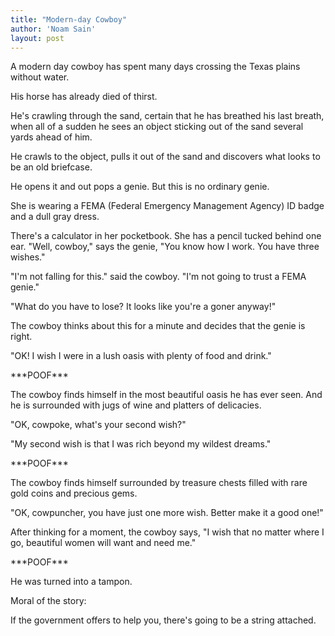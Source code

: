 ```yaml
---
title: "Modern-day Cowboy"
author: 'Noam Sain'
layout: post
---
```


A modern day cowboy has spent many days crossing the Texas plains without water.

His horse has already died of thirst.

He's crawling through the sand, certain that he has breathed his last breath, when all of a sudden he sees an object sticking out of the sand several yards ahead of him.

He crawls to the object, pulls it out of the sand and discovers what looks to be an old briefcase.

He opens it and out pops a genie. But this is no ordinary genie.

She is wearing a FEMA (Federal Emergency Management Agency) ID badge and a dull gray dress.

There's a calculator in her pocketbook. She has a pencil tucked behind one ear. "Well, cowboy," says the genie, "You know how I work. You have three wishes."

"I'm not falling for this." said the cowboy. "I'm not going to trust a FEMA genie."

"What do you have to lose? It looks like you're a goner anyway!"

The cowboy thinks about this for a minute and decides that the genie is right.

"OK! I wish I were in a lush oasis with plenty of food and drink."

\*\*\*POOF\*\*\*

The cowboy finds himself in the most beautiful oasis he has ever seen. And he is surrounded with jugs of wine and platters of delicacies.

"OK, cowpoke, what's your second wish?"

"My second wish is that I was rich beyond my wildest dreams."

\*\*\*POOF\*\*\*

The cowboy finds himself surrounded by treasure chests filled with rare gold coins and precious gems.

"OK, cowpuncher, you have just one more wish. Better make it a good one!"

After thinking for a moment, the cowboy says, "I wish that no matter where I go, beautiful women will want and need me."

\*\*\*POOF\*\*\*

He was turned into a tampon.

Moral of the story:

If the government offers to help you, there's going to be a string attached.